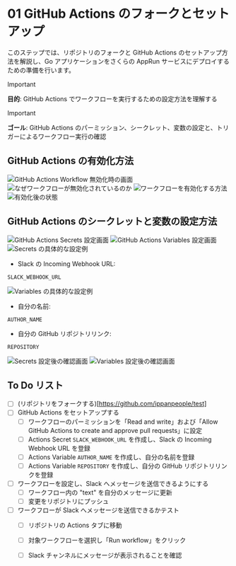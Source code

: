 # 01 GitHub Actions のフォークとセットアップ
このステップでは、リポジトリのフォークと GitHub Actions のセットアップ方法を解説し、Go アプリケーションをさくらの AppRun サービスにデプロイするための準備を行います。

> [!IMPORTANT]
> **目的**: GitHub Actions でワークフローを実行するための設定方法を理解する

> [!IMPORTANT]
> **ゴール**: GitHub Actions のパーミッション、シークレット、変数の設定と、トリガーによるワークフロー実行の確認

## GitHub Actions の有効化方法
![GitHub Actions Workflow 無効化時の画面](workflow-disable.png)
![なぜワークフローが無効化されているのか](why-workflow-disable.png)
![ワークフローを有効化する方法](modify-to-enable.png)
![有効化後の状態](workflow-enabled.png)

## GitHub Actions のシークレットと変数の設定方法
![GitHub Actions Secrets 設定画面](new-secret.png)
![GitHub Actions Variables 設定画面](new-variable.png)
![Secrets の具体的な設定例](set-secret.png)
- Slack の Incoming Webhook URL:
````
SLACK_WEBHOOK_URL
````
![Variables の具体的な設定例](set-variable.png)
- 自分の名前:
````
AUTHOR_NAME
````
- 自分の GitHub リポジトリリンク:
````
REPOSITORY
````
![Secrets 設定後の確認画面](varify-secret.png)
![Variables 設定後の確認画面](varify-variables.png)

## To Do リスト
- [ ] (リポジトリをフォークする)[https://github.com/ippanpeople/test]
- [ ] GitHub Actions をセットアップする
    - [ ] ワークフローのパーミッションを「Read and write」および「Allow GitHub Actions to create and approve pull requests」に設定
    - [ ] Actions Secret `SLACK_WEBHOOK_URL` を作成し、Slack の Incoming Webhook URL を登録
    - [ ] Actions Variable `AUTHOR_NAME` を作成し、自分の名前を登録
    - [ ] Actions Variable `REPOSITORY` を作成し、自分の GitHub リポジトリリンクを登録
- [ ] ワークフローを設定し、Slack へメッセージを送信できるようにする
    - [ ] ワークフロー内の "text" を自分のメッセージに更新
    - [ ] 変更をリポジトリにプッシュ
- [ ] ワークフローが Slack へメッセージを送信できるかテスト
    - [ ] リポジトリの Actions タブに移動
    - [ ] 対象ワークフローを選択し「Run workflow」をクリック
    - [ ] Slack チャンネルにメッセージが表示されることを確認


